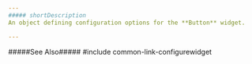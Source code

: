 ```yaml
---
##### shortDescription
An object defining configuration options for the **Button** widget.

---
```

#####See Also#####
#include common-link-configurewidget